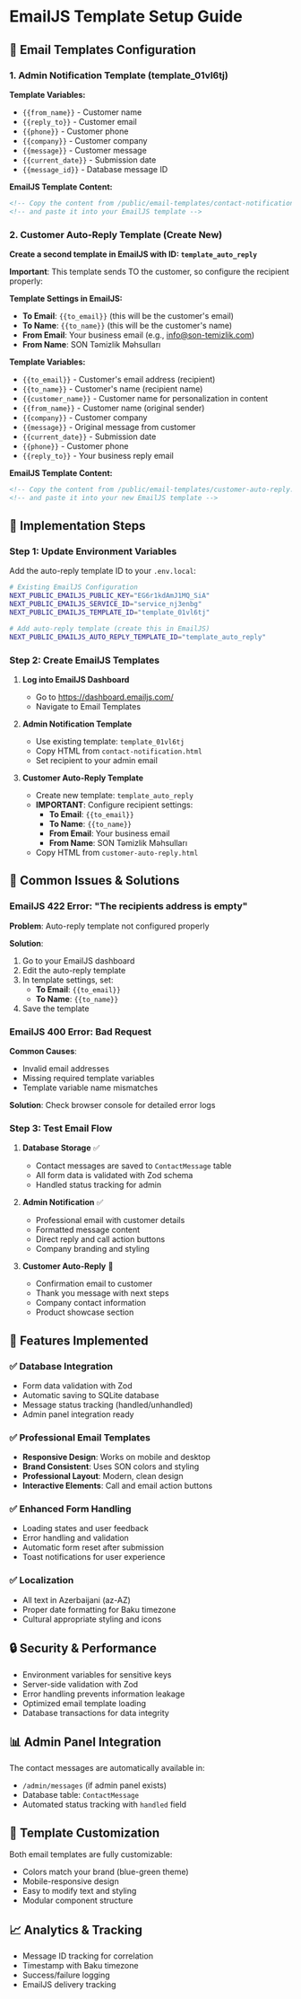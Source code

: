 # EmailJS Template Setup Guide

## 📧 Email Templates Configuration

### 1. Admin Notification Template (template_01vl6tj)

**Template Variables:**
- `{{from_name}}` - Customer name
- `{{reply_to}}` - Customer email  
- `{{phone}}` - Customer phone
- `{{company}}` - Customer company
- `{{message}}` - Customer message
- `{{current_date}}` - Submission date
- `{{message_id}}` - Database message ID

**EmailJS Template Content:**
```html
<!-- Copy the content from /public/email-templates/contact-notification.html -->
<!-- and paste it into your EmailJS template -->
```

### 2. Customer Auto-Reply Template (Create New)

**Create a second template in EmailJS with ID: `template_auto_reply`**

**Important**: This template sends TO the customer, so configure the recipient properly:

**Template Settings in EmailJS:**
- **To Email**: `{{to_email}}` (this will be the customer's email)
- **To Name**: `{{to_name}}` (this will be the customer's name)  
- **From Email**: Your business email (e.g., info@son-temizlik.com)
- **From Name**: SON Təmizlik Məhsulları

**Template Variables:**
- `{{to_email}}` - Customer's email address (recipient)
- `{{to_name}}` - Customer's name (recipient name)
- `{{customer_name}}` - Customer name for personalization in content
- `{{from_name}}` - Customer name (original sender)
- `{{company}}` - Customer company  
- `{{message}}` - Original message from customer
- `{{current_date}}` - Submission date
- `{{phone}}` - Customer phone
- `{{reply_to}}` - Your business reply email

**EmailJS Template Content:**
```html
<!-- Copy the content from /public/email-templates/customer-auto-reply.html -->
<!-- and paste it into your new EmailJS template -->
```

## 🔧 Implementation Steps

### Step 1: Update Environment Variables
Add the auto-reply template ID to your `.env.local`:

```bash
# Existing EmailJS Configuration
NEXT_PUBLIC_EMAILJS_PUBLIC_KEY="EG6r1kdAmJ1MQ_SiA"
NEXT_PUBLIC_EMAILJS_SERVICE_ID="service_nj3enbg"
NEXT_PUBLIC_EMAILJS_TEMPLATE_ID="template_01vl6tj"

# Add auto-reply template (create this in EmailJS)
NEXT_PUBLIC_EMAILJS_AUTO_REPLY_TEMPLATE_ID="template_auto_reply"
```

### Step 2: Create EmailJS Templates

1. **Log into EmailJS Dashboard**
   - Go to https://dashboard.emailjs.com/
   - Navigate to Email Templates

2. **Admin Notification Template**
   - Use existing template: `template_01vl6tj`
   - Copy HTML from `contact-notification.html`
   - Set recipient to your admin email

3. **Customer Auto-Reply Template**
   - Create new template: `template_auto_reply`
   - **IMPORTANT**: Configure recipient settings:
     - **To Email**: `{{to_email}}` 
     - **To Name**: `{{to_name}}`
     - **From Email**: Your business email
     - **From Name**: SON Təmizlik Məhsulları
   - Copy HTML from `customer-auto-reply.html`

## 🚨 Common Issues & Solutions

### EmailJS 422 Error: "The recipients address is empty"

**Problem**: Auto-reply template not configured properly

**Solution**: 
1. Go to your EmailJS dashboard
2. Edit the auto-reply template
3. In template settings, set:
   - **To Email**: `{{to_email}}`
   - **To Name**: `{{to_name}}`
4. Save the template

### EmailJS 400 Error: Bad Request

**Common Causes**:
- Invalid email addresses
- Missing required template variables
- Template variable name mismatches

**Solution**: Check browser console for detailed error logs

### Step 3: Test Email Flow

1. **Database Storage** ✅
   - Contact messages are saved to `ContactMessage` table
   - All form data is validated with Zod schema
   - Handled status tracking for admin

2. **Admin Notification** ✅
   - Professional email with customer details
   - Formatted message content
   - Direct reply and call action buttons
   - Company branding and styling

3. **Customer Auto-Reply** 🔄
   - Confirmation email to customer
   - Thank you message with next steps
   - Company contact information
   - Product showcase section

## 📱 Features Implemented

### ✅ Database Integration
- Form data validation with Zod
- Automatic saving to SQLite database
- Message status tracking (handled/unhandled)
- Admin panel integration ready

### ✅ Professional Email Templates
- **Responsive Design**: Works on mobile and desktop
- **Brand Consistent**: Uses SON colors and styling
- **Professional Layout**: Modern, clean design
- **Interactive Elements**: Call and email action buttons

### ✅ Enhanced Form Handling
- Loading states and user feedback
- Error handling and validation
- Automatic form reset after submission
- Toast notifications for user experience

### ✅ Localization
- All text in Azerbaijani (az-AZ)
- Proper date formatting for Baku timezone
- Cultural appropriate styling and icons

## 🔒 Security & Performance

- Environment variables for sensitive keys
- Server-side validation with Zod
- Error handling prevents information leakage  
- Optimized email template loading
- Database transactions for data integrity

## 📊 Admin Panel Integration

The contact messages are automatically available in:
- `/admin/messages` (if admin panel exists)
- Database table: `ContactMessage`
- Automated status tracking with `handled` field

## 🎨 Template Customization

Both email templates are fully customizable:
- Colors match your brand (blue-green theme)
- Mobile-responsive design
- Easy to modify text and styling
- Modular component structure

## 📈 Analytics & Tracking

- Message ID tracking for correlation
- Timestamp with Baku timezone
- Success/failure logging
- EmailJS delivery tracking